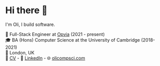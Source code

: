 # Hi there 👋

I'm Oli, I build software.

💼 Full-Stack Engineer at [Opvia](https://www.opvia.io/) (2021 - present)\
🎓 BA (Hons) Computer Science at the University of Cambridge (2018-2021)\
🏡 London, UK\
📝 [CV](https://www.olicompsci.com/Oliver_Wales_CV.pdf) - 
🤝‍ [LinkedIn](https://www.linkedin.com/in/oliverfwales/) - 
🌐 [olicompsci.com](https://www.olicompsci.com/)
